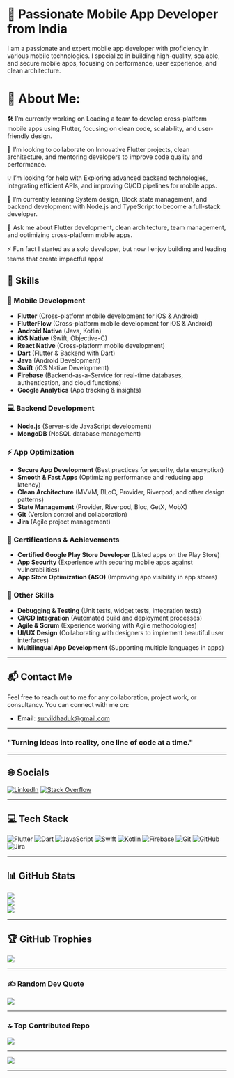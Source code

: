 
# 💫 Passionate Mobile App Developer from India

I am a passionate and expert mobile app developer with proficiency in various mobile technologies. I specialize in building high-quality, scalable, and secure mobile apps, focusing on performance, user experience, and clean architecture.

# 👋 About Me:
🛠 I’m currently working on
Leading a team to develop cross-platform mobile apps using Flutter, focusing on clean code, scalability, and user-friendly design.

🤝 I’m looking to collaborate on
Innovative Flutter projects, clean architecture, and mentoring developers to improve code quality and performance.

💡 I’m looking for help with
Exploring advanced backend technologies, integrating efficient APIs, and improving CI/CD pipelines for mobile apps.

🌱 I’m currently learning
System design, Block state management, and backend development with Node.js and TypeScript to become a full-stack developer.

💬 Ask me about
Flutter development, clean architecture, team management, and optimizing cross-platform mobile apps.

⚡ Fun fact
I started as a solo developer, but now I enjoy building and leading teams that create impactful apps!


## 🚀 Skills

### **📱 Mobile Development**
- **Flutter** (Cross-platform mobile development for iOS & Android)
- **FlutterFlow** (Cross-platform mobile development for iOS & Android)
- **Android Native** (Java, Kotlin)
- **iOS Native** (Swift, Objective-C)
- **React Native** (Cross-platform mobile development)
- **Dart** (Flutter & Backend with Dart)
- **Java** (Android Development)
- **Swift** (iOS Native Development)
- **Firebase** (Backend-as-a-Service for real-time databases, authentication, and cloud functions)
- **Google Analytics** (App tracking & insights)

### **💻 Backend Development**
- **Node.js** (Server-side JavaScript development)
- **MongoDB** (NoSQL database management)

### **⚡ App Optimization**
- **Secure App Development** (Best practices for security, data encryption)
- **Smooth & Fast Apps** (Optimizing performance and reducing app latency)
- **Clean Architecture** (MVVM, BLoC, Provider, Riverpod, and other design patterns)
- **State Management** (Provider, Riverpod, Bloc, GetX, MobX)
- **Git** (Version control and collaboration)
- **Jira** (Agile project management)

### **🏅 Certifications & Achievements**
- **Certified Google Play Store Developer** (Listed apps on the Play Store)
- **App Security** (Experience with securing mobile apps against vulnerabilities)
- **App Store Optimization (ASO)** (Improving app visibility in app stores)

### **🔧 Other Skills**
- **Debugging & Testing** (Unit tests, widget tests, integration tests)
- **CI/CD Integration** (Automated build and deployment processes)
- **Agile & Scrum** (Experience working with Agile methodologies)
- **UI/UX Design** (Collaborating with designers to implement beautiful user interfaces)
- **Multilingual App Development** (Supporting multiple languages in apps)

---

## 📬 Contact Me

Feel free to reach out to me for any collaboration, project work, or consultancy. You can connect with me on:

- **Email**: [survildhaduk@gmail.com](mailto:survildhaduk@gmail.com)

---

### "Turning ideas into reality, one line of code at a time."

---

## 🌐 Socials

[![LinkedIn](https://img.shields.io/badge/LinkedIn-%230077B5.svg?logo=linkedin&logoColor=white)](https://linkedin.com/in/survil-dhaduk) 
[![Stack Overflow](https://img.shields.io/badge/-Stackoverflow-FE7A16?logo=stack-overflow&logoColor=white)](https://stackoverflow.com/users/25111804/survil-dhaduk) 

---

## 💻 Tech Stack

![Flutter](https://img.shields.io/badge/Flutter-%2302569B.svg?style=for-the-badge&logo=Flutter&logoColor=white) 
![Dart](https://img.shields.io/badge/dart-%230175C2.svg?style=for-the-badge&logo=dart&logoColor=white) 
![JavaScript](https://img.shields.io/badge/javascript-%23323330.svg?style=for-the-badge&logo=javascript&logoColor=%23F7DF1E) 
![Swift](https://img.shields.io/badge/swift-F54A2A?style=for-the-badge&logo=swift&logoColor=white) 
![Kotlin](https://img.shields.io/badge/kotlin-%237F52FF.svg?style=for-the-badge&logo=kotlin&logoColor=white) 
![Firebase](https://img.shields.io/badge/firebase-%23039BE5.svg?style=for-the-badge&logo=firebase) 
![Git](https://img.shields.io/badge/git-%23F05033.svg?style=for-the-badge&logo=git&logoColor=white) 
![GitHub](https://img.shields.io/badge/github-%23121011.svg?style=for-the-badge&logo=github&logoColor=white) 
![Jira](https://img.shields.io/badge/jira-%230A0FFF.svg?style=for-the-badge&logo=jira&logoColor=white)

---

## 📊 GitHub Stats

![](https://github-readme-stats.vercel.app/api?username=survil-dhaduk&theme=dark&hide_border=false&include_all_commits=true&count_private=true)<br/>
![](https://github-readme-streak-stats.herokuapp.com/?user=survil-dhaduk&theme=dark&hide_border=false)<br/>
![](https://github-readme-stats.vercel.app/api/top-langs/?username=survil-dhaduk&theme=dark&hide_border=false&include_all_commits=true&count_private=true&layout=compact)

---

## 🏆 GitHub Trophies

![](https://github-profile-trophy.vercel.app/?username=survil-dhaduk&theme=shadow_red&no-frame=false&no-bg=false&margin-w=4)

---

### ✍️ Random Dev Quote

![](https://quotes-github-readme.vercel.app/api?type=horizontal&theme=radical)

---

### 🔝 Top Contributed Repo

![](https://github-contributor-stats.vercel.app/api?username=survil-dhaduk&limit=5&theme=dark&combine_all_yearly_contributions=true)

---

[![](https://visitcount.itsvg.in/api?id=survil-dhaduk&icon=0&color=0)](https://visitcount.itsvg.in)

---

